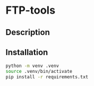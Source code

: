 # FTP-tools

## Description

## Installation

```bash
python -m venv .venv
source .venv/bin/activate
pip install -r requirements.txt
```
